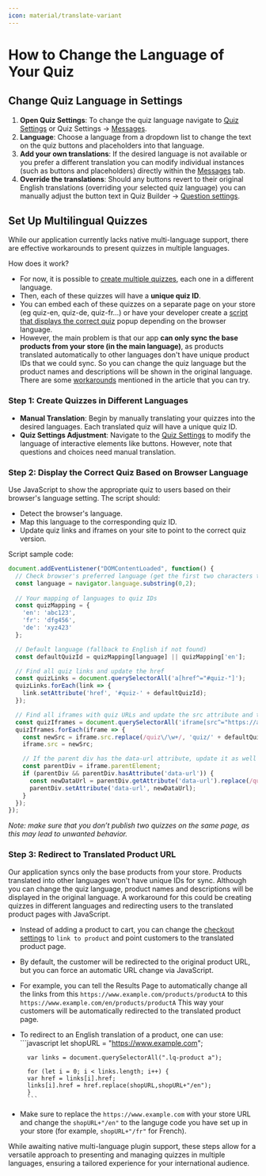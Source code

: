 ```yaml
---
icon: material/translate-variant
---
```


# How to Change the Language of Your Quiz

## Change Quiz Language in Settings

1. **Open Quiz Settings**: To change the quiz language navigate to [Quiz Settings](https://docs.revenuehunt.com/reference/quiz-builder/#quiz-settings) or Quiz Settings -> [Messages](https://docs.revenuehunt.com/reference/quiz-builder/#messages).
2. **Language**: Choose a language from a dropdown list to change the text on the quiz buttons and placeholders into that language.
3. **Add your own translations**: If the desired language is not available or you prefer a different translation you can modify individual instances (such as buttons and placeholders) directly within the [Messages](https://docs.revenuehunt.com/reference/quiz-builder/#messages) tab.
4. **Override the translations**: Should any buttons revert to their original English translations (overriding your selected quiz language) you can manually adjust the button text in Quiz Builder -> [Question settings](https://docs.revenuehunt.com/reference/quiz-builder/#question-settings).


## Set Up Multilingual Quizzes

While our application currently lacks native multi-language support, there are effective workarounds to present quizzes in multiple languages.

How does it work?

- For now, it is possible to [create multiple quizzes](#step-1-create-quizzes-in-different-languages), each one in a different language. 
- Then, each of these quizzes will have a **unique quiz ID**. 
- You can embed each of these quizzes on a separate page on your store (eg quiz-en, quiz-de, quiz-fr…) or have your developer create a [script that displays the correct quiz](#step-2-display-the-correct-quiz-based-on-browser-language) popup depending on the browser language.
- However, the main problem is that our app **can only sync the base products from your store (in the main language)**, as products translated automatically to other languages don't have unique product IDs that we could sync. So you can change the quiz language but the product names and descriptions will be shown in the original language. There are some [workarounds](#step-3-handling-product-sync-in-multilingual-stores) mentioned in the article that you can try.

### Step 1: Create Quizzes in Different Languages

- **Manual Translation**: Begin by manually translating your quizzes into the desired languages. Each translated quiz will have a unique quiz ID.
- **Quiz Settings Adjustment**: Navigate to the [Quiz Settings](https://docs.revenuehunt.com/reference/quiz-builder/#quiz-settings) to modify the language of interactive elements like buttons. However, note that questions and choices need manual translation.

### Step 2: Display the Correct Quiz Based on Browser Language

Use JavaScript to show the appropriate quiz to users based on their browser's language setting. The script should:

- Detect the browser's language.
- Map this language to the corresponding quiz ID.
- Update quiz links and iframes on your site to point to the correct quiz version.

Script sample code:

```javascript
document.addEventListener("DOMContentLoaded", function() {
  // Check browser's preferred language (get the first two characters to ignore region)
  const language = navigator.language.substring(0,2);
  
  // Your mapping of languages to quiz IDs
  const quizMapping = {
    'en': 'abc123',
    'fr': 'dfg456',
    'de': 'xyz423'
  };

  // Default language (fallback to English if not found)
  const defaultQuizId = quizMapping[language] || quizMapping['en'];

  // Find all quiz links and update the href
  const quizLinks = document.querySelectorAll('a[href^="#quiz-"]');
  quizLinks.forEach(link => {
    link.setAttribute('href', '#quiz-' + defaultQuizId);
  });

  // Find all iframes with quiz URLs and update the src attribute and the data-url attribute of the parent div
  const quizIframes = document.querySelectorAll('iframe[src^="https://admin.revenuehunt.com/public/quiz/"]');
  quizIframes.forEach(iframe => {
    const newSrc = iframe.src.replace(/quiz\/\w+/, 'quiz/' + defaultQuizId);
    iframe.src = newSrc;

    // If the parent div has the data-url attribute, update it as well
    const parentDiv = iframe.parentElement;
    if (parentDiv && parentDiv.hasAttribute('data-url')) {
      const newDataUrl = parentDiv.getAttribute('data-url').replace(/quiz\/\w+/, 'quiz/' + defaultQuizId);
      parentDiv.setAttribute('data-url', newDataUrl);
    }
  });
});
```

*Note: make sure that you don’t publish two quizzes on the same page, as this may lead to unwanted behavior.*

### Step 3: Redirect to Translated Product URL

Our application syncs only the base products from your store. Products translated into other languages won't have unique IDs for sync. Although you can change the quiz language, product names and descriptions will be displayed in the original language. A workaround for this could be creating quizzes in different languages and redirecting users to the translated product pages with JavaScript.

- Instead of adding a product to cart, you can change the [checkout settings](https://docs.revenuehunt.com/how-to-guides/change-checkout-settings/) to `link to product` and point customers to the translated product page.
- By default, the customer will be redirected to the original product URL, but you can force an automatic URL change via JavaScript. 
- For example, you can tell the Results Page to automatically change all the links from this `https://www.example.com/products/productA` to this `https://www.example.com/en/products/productA` This way your customers will be automatically redirected to the translated product page.
- To redirect to an English translation of a product, one can use:
        ```javascript
        let shopURL = "https://www.example.com";

        var links = document.querySelectorAll(".lq-product a");

        for (let i = 0; i < links.length; i++) {
        var href = links[i].href;
        links[i].href = href.replace(shopURL,shopURL+"/en");
        }
        ```

- Make sure to replace the `https://www.example.com` with your store URL and change the `shopURL+"/en"` to the languge code you have set up in your store (for example, `shopURL+"/fr"` for French).


While awaiting native multi-language plugin support, these steps allow for a versatile approach to presenting and managing quizzes in multiple languages, ensuring a tailored experience for your international audience.
